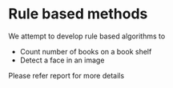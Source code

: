 # Rule based methods

We attempt to develop rule based algorithms to

* Count number of books on a book shelf
* Detect a face in an image

Please refer report for more details